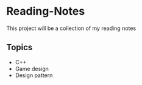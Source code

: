 # Reading-Notes
This project will be a collection of my reading notes

## Topics
- C++
- Game design
- Design pattern

